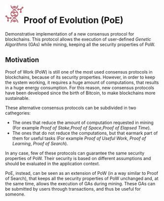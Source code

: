 # ![logo](icon.png)Proof of Evolution (PoE)
Demonstrative implementation of a new consensus protocol for blockchains.
This protocol allows the execution of user-defined *Genetic Algorithms* (GAs) while mining,
keeping all the security properties of PoW.




## Motivation
Proof of Work (PoW) is still one of the most used consensus protocols in blockchains, because of its security properties. However, in order to keep the system working, it requires a huge amount of computations, that results in a huge energy consumption. For this reason, new consensus protocols have been developed since the birth of Bitcoin, to make blockchains more sustainable.


These alternative consensus protocols can be subdivided in two cathegories:
- The ones that reduce the amount of computation requested in mining (For example *Proof of Stake*,*Proof of Space*,*Proof of Elapsed Time*).
- The ones that do not reduce the computations, but that earmark part of them for useful tasks (For example *Proof of Useful Work*, *Proof of Learning*, *Proof of Search*).


In any case, few of these protocols can guarantee the same security properties of PoW. Their security is based on different assumptions and should be evaluated in the application context.


PoE, instead, can be seen as an extension of PoW (in a way similar to Proof of Search), that keeps all the security properties of PoW unchanged and, at the same time, allows the execution of GAs during mining. These GAs can be submitted by users through transactions, and thus be useful for someone.


<!--

## The core idea


## How to create and use a wallet


## How to start a mining node


## How to define a Job

-->
